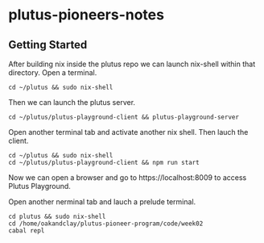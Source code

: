 # plutus-pioneers-notes
## Getting Started

After building nix inside the plutus repo we can launch nix-shell within that directory. Open a terminal.

` cd ~/plutus && sudo nix-shell `

Then we can launch the plutus server.

` cd ~/plutus/plutus-playground-client && plutus-playground-server ` 

Open another terminal tab and activate another nix shell. Then lauch the client.

```
cd ~/plutus && sudo nix-shell
cd ~/plutus/plutus-playground-client && npm run start
```

Now we can open a browser and go to https://localhost:8009 to access Plutus Playground.

Open another nerminal tab and lauch a prelude terminal.

```
cd plutus && sudo nix-shell
cd /home/oakandclay/plutus-pioneer-program/code/week02
cabal repl
```



